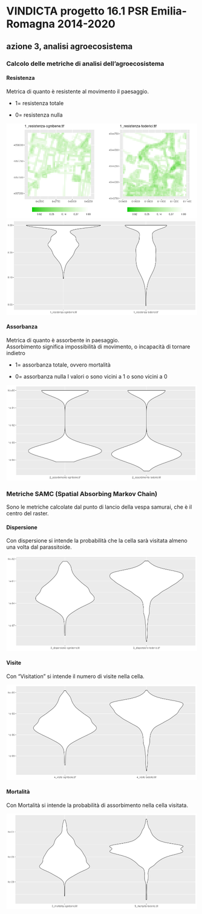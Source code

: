 # VINDICTA progetto 16.1 PSR Emilia-Romagna 2014-2020

## azione 3, analisi agroecosistema

### Calcolo delle metriche di analisi dell’agroecosistema

#### Resistenza

Metrica di quanto è resistente al movimento il paesaggio.

-   1= resistenza totale

-   0= resistenza nulla

![](metriche_files/figure-markdown_github/plot%20heatmap%20resistenza-1.svg)
![](metriche_files/figure-markdown_github/plot%20resistenza-1.svg)

#### Assorbanza

Metrica di quanto è assorbente in paesaggio.  
Assorbimento significa impossibilità di movimento, o incapacità di
tornare indietro

-   1= assorbanza totale, ovvero mortalità

-   0= assorbanza nulla I valori o sono vicini a 1 o sono vicini a 0

![](metriche_files/figure-markdown_github/plot%20assorbanza-1.svg)

### Metriche SAMC (Spatial Absorbing Markov Chain)

Sono le metriche calcolate dal punto di lancio della vespa samurai, che
è il centro del raster.

#### Dispersione

Con dispersione si intende la probabilità che la cella sarà visitata
almeno una volta dal parassitoide.

![](metriche_files/figure-markdown_github/plot%20dispersion-1.svg)

#### Visite

Con “Visitation” si intende il numero di visite nella cella.

![](metriche_files/figure-markdown_github/plot%20visitation-1.svg)

#### Mortalità

Con Mortalità si intende la probabilità di assorbimento nella cella
visitata.

![](metriche_files/figure-markdown_github/plot%20mortality-1.svg)
